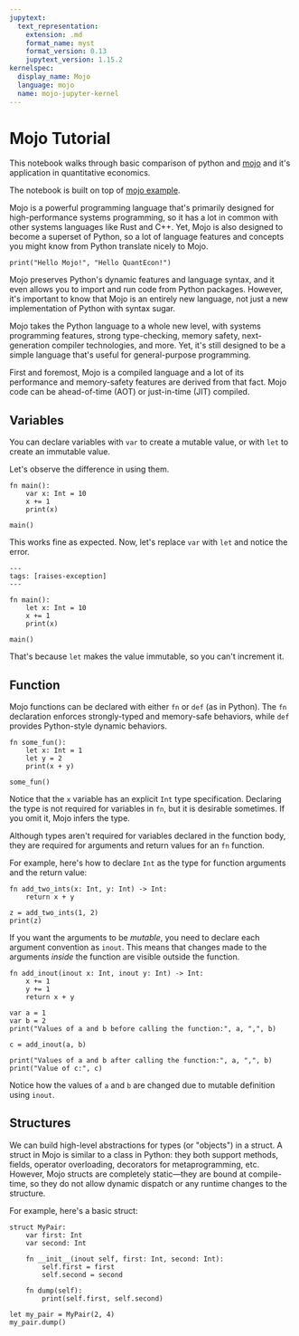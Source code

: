 ```yaml
---
jupytext:
  text_representation:
    extension: .md
    format_name: myst
    format_version: 0.13
    jupytext_version: 1.15.2
kernelspec:
  display_name: Mojo
  language: mojo
  name: mojo-jupyter-kernel
---
```


# Mojo Tutorial

This notebook walks through basic comparison of python and [mojo](https://docs.modular.com/mojo/)
and it's application in quantitative economics.

The notebook is built on top of
[mojo example](https://github.com/modularml/mojo/blob/main/examples/notebooks/HelloMojo.ipynb).


Mojo is a powerful programming language that's primarily designed for
high-performance systems programming, so it has a lot in common with
other systems languages like Rust and C++. Yet, Mojo is also designed
to become a superset of Python, so a lot of language features
and concepts you might know from Python translate nicely to Mojo.

```{code-cell} mojo
print("Hello Mojo!", "Hello QuantEcon!")
```

Mojo preserves Python's dynamic features and language syntax, and
it even allows you to import and run code from Python packages.
However, it's important to know that Mojo is an entirely new
language, not just a new implementation of Python with syntax sugar.

Mojo takes the Python language to a whole new level, with
systems programming features, strong type-checking, memory safety,
next-generation compiler technologies, and more. Yet, it's still
designed to be a simple language that's useful for general-purpose programming.

First and foremost, Mojo is a compiled language and a lot of its
performance and memory-safety features are derived from that fact.
Mojo code can be ahead-of-time (AOT) or just-in-time (JIT) compiled.

## Variables

You can declare variables with `var` to create a mutable value,
or with `let` to create an immutable value.

Let's observe the difference in using them.

```{code-cell} mojo
fn main():
    var x: Int = 10
    x += 1
    print(x)

main()
```

This works fine as expected. Now, let's replace `var` with `let`
and notice the error.

```{code-cell} mojo
---
tags: [raises-exception]
---

fn main():
    let x: Int = 10
    x += 1
    print(x)

main()
```

That's because `let` makes the value immutable, so you can't increment it.

## Function


Mojo functions can be declared with either `fn` or `def` (as in Python).
The `fn` declaration enforces
strongly-typed and memory-safe behaviors, while `def` provides
Python-style dynamic behaviors.

```{code-cell} mojo
fn some_fun():
    let x: Int = 1
    let y = 2
    print(x + y)

some_fun()
```

Notice that the `x` variable has an explicit `Int` type specification.
Declaring the type is not required for variables in `fn`,
but it is desirable sometimes. If you omit it, Mojo infers the type.

Although types aren't required for variables declared in the function body,
they are required for arguments and return values for an `fn` function.

For example, here's how to declare `Int` as the type for function
arguments and the return value:

```{code-cell} mojo
fn add_two_ints(x: Int, y: Int) -> Int:
    return x + y

z = add_two_ints(1, 2)
print(z)
```

If you want the arguments to be *mutable*, you need to declare each
argument convention as `inout`. This means that changes made to
the arguments *inside* the function are visible outside the function.

```{code-cell} mojo
fn add_inout(inout x: Int, inout y: Int) -> Int:
    x += 1
    y += 1
    return x + y

var a = 1
var b = 2
print("Values of a and b before calling the function:", a, ",", b)

c = add_inout(a, b)

print("Values of a and b after calling the function:", a, ",", b)
print("Value of c:", c)
```

Notice how the values of `a` and `b` are changed due to
mutable definition using `inout`.

## Structures

We can build high-level abstractions for types (or "objects") in a struct.
A struct in Mojo is similar to a class in Python: they both support methods,
fields, operator overloading, decorators for metaprogramming, etc.
However, Mojo structs are completely static—they are bound at compile-time,
so they do not allow dynamic dispatch or any runtime
changes to the structure.

For example, here's a basic struct:

```{code-cell} mojo
struct MyPair:
    var first: Int
    var second: Int

    fn __init__(inout self, first: Int, second: Int):
        self.first = first
        self.second = second
    
    fn dump(self):
        print(self.first, self.second)
```

```{code-cell} mojo
let my_pair = MyPair(2, 4)
my_pair.dump()
```